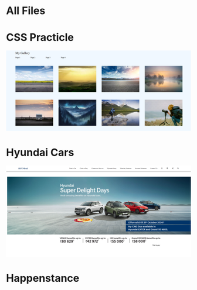 # All Files

<h1> CSS Practicle </h1>

<img src="https://github.com/BRajendra10/ALL-FILES/blob/09234666d9aad522263d68a5d159c282c8fc794e/CSS%20Practicle.png">

<h1> Hyundai Cars </h1>

<img src="https://github.com/BRajendra10/ALL-FILES/blob/d891bf767778004f7b9df6b64b48a847cfb5182c/Hyundai%20Cars.png">

<h1> Happenstance </h1>

<img src="">
